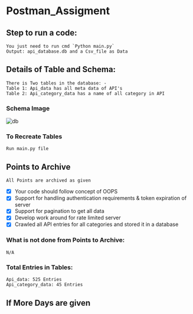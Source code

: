 # Postman_Assigment
## Step to run a code:
    You just need to run cmd `Python main.py` 
    Output: api_database.db and a Csv_file as Data
## Details of Table and Schema:
    There is Two tables in the database: -
	Table 1: Api_data has all meta data of API's
   	Table 2: Api_category_data has a name of all category in API

### Schema Image
![db](https://user-images.githubusercontent.com/65850757/131217079-9eb8e39a-6cb4-4d8e-83fd-41a87d7f7358.png)

### To Recreate Tables 
    Run main.py file

## Points to Archive
    All Points are archived as given
   - [x] Your code should follow concept of OOPS
   - [x] Support for handling authentication requirements & token expiration of server
   - [x] Support for pagination to get all data
   - [x] Develop work around for rate limited server
   - [x] Crawled all API entries for all categories and stored it in a database

### What is not done from Points to Archive:
    N/A
### Total Entries in Tables:
    Api_data: 525 Entries
    Api_category_data: 45 Entries

## If More Days are given 
    
